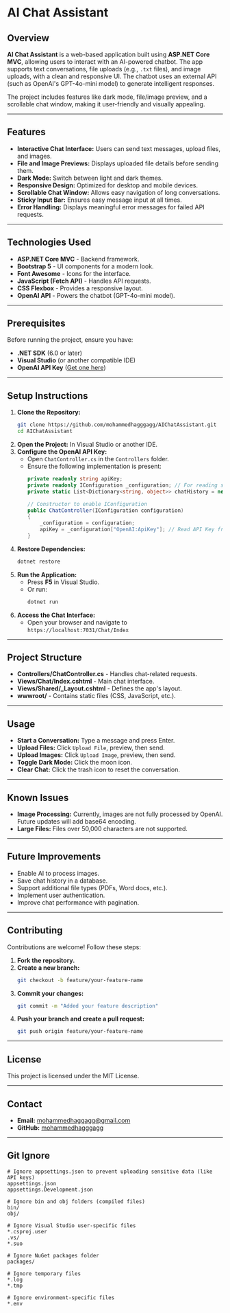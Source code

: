 # AI Chat Assistant

## Overview

**AI Chat Assistant** is a web-based application built using **ASP.NET Core MVC**, allowing users to interact with an AI-powered chatbot. The app supports text conversations, file uploads (e.g., `.txt` files), and image uploads, with a clean and responsive UI. The chatbot uses an external API (such as OpenAI's GPT-4o-mini model) to generate intelligent responses.

The project includes features like dark mode, file/image preview, and a scrollable chat window, making it user-friendly and visually appealing.

---

## Features

- **Interactive Chat Interface:** Users can send text messages, upload files, and images.
- **File and Image Previews:** Displays uploaded file details before sending them.
- **Dark Mode:** Switch between light and dark themes.
- **Responsive Design:** Optimized for desktop and mobile devices.
- **Scrollable Chat Window:** Allows easy navigation of long conversations.
- **Sticky Input Bar:** Ensures easy message input at all times.
- **Error Handling:** Displays meaningful error messages for failed API requests.

---

## Technologies Used

- **ASP.NET Core MVC** - Backend framework.
- **Bootstrap 5** - UI components for a modern look.
- **Font Awesome** - Icons for the interface.
- **JavaScript (Fetch API)** - Handles API requests.
- **CSS Flexbox** - Provides a responsive layout.
- **OpenAI API** - Powers the chatbot (GPT-4o-mini model).

---

## Prerequisites

Before running the project, ensure you have:

- **.NET SDK** (6.0 or later)
- **Visual Studio** (or another compatible IDE)
- **OpenAI API Key** ([Get one here](https://platform.openai.com/))

---

## Setup Instructions

1. **Clone the Repository:**
   ```bash
   git clone https://github.com/mohammedhagggagg/AIChatAssistant.git
   cd AIChatAssistant
   ```
2. **Open the Project:** In Visual Studio or another IDE.
3. **Configure the OpenAI API Key:**
   - Open `ChatController.cs` in the `Controllers` folder.
   - Ensure the following implementation is present:
     ```csharp
     private readonly string apiKey;
     private readonly IConfiguration _configuration; // For reading settings
     private static List<Dictionary<string, object>> chatHistory = new List<Dictionary<string, object>>();

     // Constructor to enable IConfiguration
     public ChatController(IConfiguration configuration)
     {
         _configuration = configuration;
         apiKey = _configuration["OpenAI:ApiKey"]; // Read API Key from appsettings.json
     }
     ```
4. **Restore Dependencies:**
   ```bash
   dotnet restore
   ```
5. **Run the Application:**
   - Press **F5** in Visual Studio.
   - Or run:
     ```bash
     dotnet run
     ```
6. **Access the Chat Interface:**
   - Open your browser and navigate to `https://localhost:7031/Chat/Index`

---

## Project Structure

- **Controllers/ChatController.cs** - Handles chat-related requests.
- **Views/Chat/Index.cshtml** - Main chat interface.
- **Views/Shared/_Layout.cshtml** - Defines the app's layout.
- **wwwroot/** - Contains static files (CSS, JavaScript, etc.).

---

## Usage

- **Start a Conversation:** Type a message and press Enter.
- **Upload Files:** Click `Upload File`, preview, then send.
- **Upload Images:** Click `Upload Image`, preview, then send.
- **Toggle Dark Mode:** Click the moon icon.
- **Clear Chat:** Click the trash icon to reset the conversation.

---

## Known Issues

- **Image Processing:** Currently, images are not fully processed by OpenAI. Future updates will add base64 encoding.
- **Large Files:** Files over 50,000 characters are not supported.

---

## Future Improvements

- Enable AI to process images.
- Save chat history in a database.
- Support additional file types (PDFs, Word docs, etc.).
- Implement user authentication.
- Improve chat performance with pagination.

---

## Contributing

Contributions are welcome! Follow these steps:

1. **Fork the repository.**
2. **Create a new branch:**
   ```bash
   git checkout -b feature/your-feature-name
   ```
3. **Commit your changes:**
   ```bash
   git commit -m "Added your feature description"
   ```
4. **Push your branch and create a pull request:**
   ```bash
   git push origin feature/your-feature-name
   ```

---

## License

This project is licensed under the MIT License.

---

## Contact

- **Email:** mohammedhaggagg@gmail.com  
- **GitHub:** [mohammedhagggagg](https://github.com/mohammedhagggagg)

---

## Git Ignore

```
# Ignore appsettings.json to prevent uploading sensitive data (like API keys)
appsettings.json
appsettings.Development.json

# Ignore bin and obj folders (compiled files)
bin/
obj/

# Ignore Visual Studio user-specific files
*.csproj.user
.vs/
*.suo

# Ignore NuGet packages folder
packages/

# Ignore temporary files
*.log
*.tmp

# Ignore environment-specific files
*.env
```


